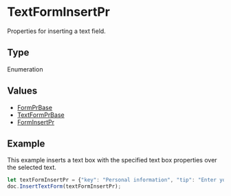 # TextFormInsertPr

Properties for inserting a text field.

## Type

Enumeration

## Values

- [FormPrBase](../Enumeration/FormPrBase.md)
- [TextFormPrBase](../Enumeration/TextFormPrBase.md)
- [FormInsertPr](../Enumeration/FormInsertPr.md)


## Example

This example inserts a text box with the specified text box properties over the selected text.

```javascript editor-pdf
let textFormInsertPr = {"key": "Personal information", "tip": "Enter your first name", "required": true, "placeholder": "Name", "comb": true, "maxCharacters": 10, "cellWidth": 3, "multiLine": false, "autoFit": false, "placeholderFromSelection": true, "keepSelectedTextInForm": false};
doc.InsertTextForm(textFormInsertPr);
```
